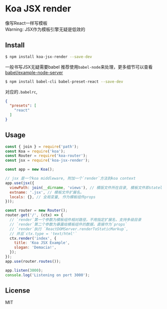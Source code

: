 # Koa JSX render

  像写React一样写模板  
  Warning: JSX作为模板引擎无疑是低效的

## Install

```bash
$ npm install koa-jsx-render --save-dev
```

一般书写JSX无疑需要babel
推荐使用`babel-node`来处理，更多细节可以查看[babel/example-node-server](https://github.com/babel/example-node-server)

```bash
$ npm install babel-cli babel-preset-react --save-dev
```

对应的`.babelrc`, 
```json
{
  "presets": [
    "react"
  ]
}
```

## Usage

```js
const { join } = require('path');
const Koa = require('koa');
const Router = require('koa-router');
const jsx = require('koa-jsx-render');

const app = new Koa();

// jsx 是一个koa middleware, 附加一个`render`方法到koa context
app.use(jsx({
  viewPath: join(__dirname, 'views'), // 模版文件所在目录, 模板文件即stateless组件
  extname: '.jsx', // 模板文件扩展名。
  locals: {}, // 全局变量, 作为模板组件props
}));

const router = new Router();
router.get('/', (ctx) => {
  // `render`第一个参数为模板组件相对路径，不用指定扩展名，支持多级目录
  // `render`第二个参数为暴露给模板组件的数据，直接作为`props`
  // `render`执行 `ReactDOMServer.renderToStaticMarkup`, 
  // 并且`ctx.type = 'text/html'`
  ctx.render('index', {
    title: 'Koa JSX Example',
    slogan: 'Demacia!',
  });
});
app.use(router.routes());

app.listen(3000);
console.log('Listening on port 3000');
```

## License

MIT